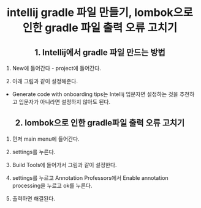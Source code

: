 # <center>intellij gradle 파일 만들기, lombok으로 인한 gradle 파일 출력 오류 고치기</center> 


## <center>1. Intellij에서 gradle 파일 만드는 방법</center>
1. New에 들어간다 - project에 들어간다. 


2. 아래 그림과 같이 설정해준다.

* Generate code with onboarding tips는 Intellij 입문자면 설정하는 것을 추천하고 입문자가 아니라면 설정하지 않아도 된다. 

   

## <center>2. lombok으로 인한 gradle파일 출력 오류 고치기</center>

1. 먼저 main menu에 들어간다.

2. settings를 누른다.

3. Build Tools에 들어가서 그림과 같이 설정한다.


4. settings를 누르고 Annotation Professors에서 Enable annotation processing을 누르고 ok를 누른다.


5. 출력하면 해결된다.

